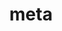 ---
permalink: /engineering/projects/meta/
project_maintainers: ''
project_stats: sub-projects
sub_projects:
- project_email: meta-96boards
  project_link_name: meta-96boards
  project_maintainers: ''
  project_name: meta-96boards
  project_patches_url: http://patches.linaro.org/api/projects/242/?format=json
  project_scm_url: ''
  project_stats: 'true'
  project_url: https://github.com/96boards/meta-96boards/
- project_email: meta-qcom
  project_link_name: meta-qcom
  project_maintainers: ''
  project_name: meta-qcom
  project_patches_url: http://patches.linaro.org/api/projects/216/?format=json
  project_scm_url: ''
  project_stats: 'true'
  project_url: https://github.com/ndechesne/meta-qcom/
- project_email: meta-rpb
  project_link_name: meta-rpb
  project_maintainers: ''
  project_name: meta-rpb
  project_patches_url: http://patches.linaro.org/api/projects/243/?format=json
  project_scm_url: ''
  project_stats: 'true'
  project_url: https://github.com/96boards/meta-rpb
- project_email: meta-wpe
  project_link_name: meta-wpe
  project_maintainers: ''
  project_name: meta-wpe
  project_patches_url: http://patches.linaro.org/api/projects/214/?format=json
  project_scm_url: ''
  project_stats: 'true'
  project_url: https://github.com/WebPlatformForEmbedded/meta-wpe
title: meta
---